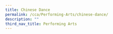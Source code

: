 ```yaml
---
title: Chinese Dance
permalink: /cca/Performing-Arts/chinese-dance/
description: ""
third_nav_title: Performing Arts
---
```

